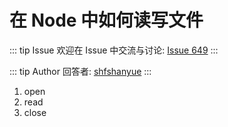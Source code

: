 # 在 Node 中如何读写文件



::: tip Issue 
 欢迎在 Issue 中交流与讨论: [Issue 649](https://github.com/shfshanyue/Daily-Question/issues/649) 
:::

::: tip Author 
回答者: [shfshanyue](https://github.com/shfshanyue) 
:::

1. open
2. read
3. close